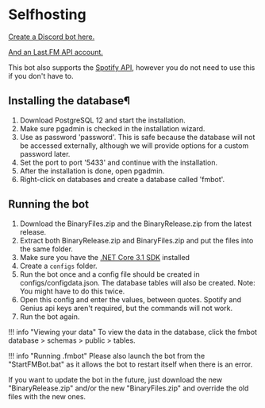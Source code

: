 # Selfhosting

[Create a Discord bot here.](https://discordapp.com/developers/applications/me)

[And an Last.FM API account.](https://www.last.fm/api/account/create) 

This bot also supports the [Spotify API](https://beta.developer.spotify.com/dashboard/applications), however you do not need to use this if you don't have to.

## Installing the database¶
1. Download PostgreSQL 12 and start the installation.
2. Make sure pgadmin is checked in the installation wizard.
3. Use as password 'password'. This is safe because the database will not be accessed externally, although we will provide options for a custom password later.
4. Set the port to port '5433' and continue with the installation.
5. After the installation is done, open pgadmin.
6. Right-click on databases and create a database called 'fmbot'.

## Running the bot
1. Download the BinaryFiles.zip and the BinaryRelease.zip from the latest release.
2. Extract both BinaryRelease.zip and BinaryFiles.zip and put the files into the same folder.
3. Make sure you have the [.NET Core 3.1 SDK](https://dotnet.microsoft.com/download/dotnet-core/3.1) installed
4. Create a `configs` folder.
5. Run the bot once and a config file should be created in configs/configdata.json. The database tables will also be created. Note: You might have to do this twice.
6. Open this config and enter the values, between quotes. Spotify and Genius api keys aren't required, but the commands will not work.
7. Run the bot again.

!!! info "Viewing your data"
    To view the data in the database, click the fmbot database > schemas > public > tables.

!!! info "Running .fmbot"
    Please also launch the bot from the "StartFMBot.bat" as it allows
    the bot to restart itself when there is an error.   


If you want to update the bot in the future, just download the new "BinaryRelease.zip" and/or the new "BinaryFiles.zip" and override the old files with the new ones.
